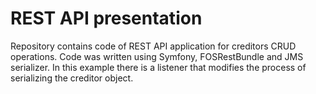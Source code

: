 # REST API presentation

Repository contains code of REST API application for creditors CRUD operations. Code was written using Symfony, FOSRestBundle and JMS serializer. In this example there is a listener that modifies the process of serializing the creditor object.
